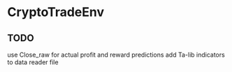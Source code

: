 # CryptoTradeEnv

## TODO
use Close_raw for actual profit and reward predictions
add Ta-lib indicators to data reader file

